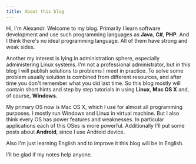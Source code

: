 ```yaml
---
title: About this blog
---
```


Hi, I'm Alexandr. Welcome to my blog. Primarily I learn software development and use such programming languages as **Java**, **C#**, **PHP**. And I think there's no ideal programming language. All of them have strong and weak sides. 

Another my interest is lying in administration sphere, especially administering Linux systems. I'm not a professional administrator, but in this blog I will publish solutions to problems I meet in practice. To solve some problem usually solution is combined from different resources, and after time you don't remember what you did last time. So this blog mostly will contain short hints and step by step tutorials in using **Linux**, **Mac OS X** and, of course, **Windows**. 

My primary OS now is Mac OS X, which I use for almost all programming purposes. I mostly run Windows and Linux in virtual machine. But I also think every OS has power features and weaknesses. In particular applications each of this OSes is more powerful. Additionally I'll put some posts about **Android**, since I use Android device. 

Also I'm just learning English and to improve it this blog will be in English. 

I'll be glad if my notes help anyone. 